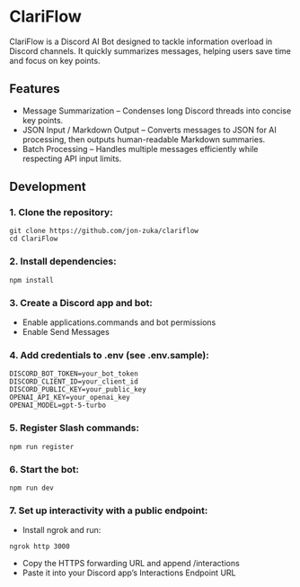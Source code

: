 # ClariFlow

ClariFlow is a Discord AI Bot designed to tackle information overload in Discord channels. It quickly summarizes messages, helping users save time and focus on key points.

## Features
- Message Summarization – Condenses long Discord threads into concise key points.
- JSON Input / Markdown Output – Converts messages to JSON for AI processing, then outputs human-readable Markdown summaries.
- Batch Processing – Handles multiple messages efficiently while respecting API input limits.

## Development
### 1. Clone the repository:
```
git clone https://github.com/jon-zuka/clariflow
cd ClariFlow
```

### 2. Install dependencies:
```
npm install
```

### 3.	Create a Discord app and bot:
- Enable applications.commands and bot permissions
- Enable Send Messages

### 4. Add credentials to .env (see .env.sample):
```
DISCORD_BOT_TOKEN=your_bot_token
DISCORD_CLIENT_ID=your_client_id
DISCORD_PUBLIC_KEY=your_public_key
OPENAI_API_KEY=your_openai_key
OPENAI_MODEL=gpt-5-turbo
```
### 5. Register Slash commands:
```
npm run register
```

### 6. Start the bot:
```
npm run dev
```

### 7. Set up interactivity with a public endpoint:

- Install ngrok and run:
```
ngrok http 3000
```
- Copy the HTTPS forwarding URL and append /interactions
- Paste it into your Discord app’s Interactions Endpoint URL
